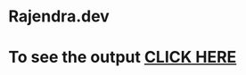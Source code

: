 # Rajendra.dev

# To see the output [CLICK HERE](  https://rajendrakumarmohapatra.github.io/Rajendra.dev/)

